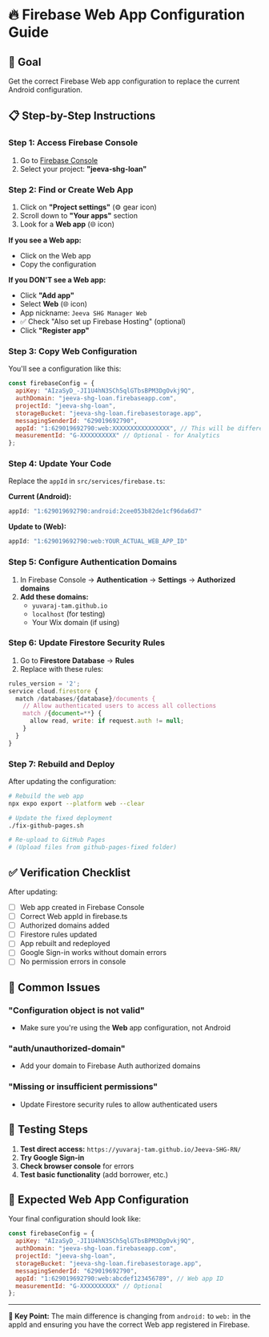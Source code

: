 # 🔥 Firebase Web App Configuration Guide

## 🎯 Goal
Get the correct Firebase Web app configuration to replace the current Android configuration.

## 📋 Step-by-Step Instructions

### **Step 1: Access Firebase Console**
1. Go to [Firebase Console](https://console.firebase.google.com)
2. Select your project: **"jeeva-shg-loan"**

### **Step 2: Find or Create Web App**
1. Click on **"Project settings"** (⚙️ gear icon)
2. Scroll down to **"Your apps"** section
3. Look for a **Web app** (🌐 icon)

**If you see a Web app:**
- Click on the Web app
- Copy the configuration

**If you DON'T see a Web app:**
- Click **"Add app"**
- Select **Web** (🌐 icon)
- App nickname: `Jeeva SHG Manager Web`
- ✅ Check "Also set up Firebase Hosting" (optional)
- Click **"Register app"**

### **Step 3: Copy Web Configuration**

You'll see a configuration like this:
```javascript
const firebaseConfig = {
  apiKey: "AIzaSyD_-JI1U4hN3SCh5qlGTbsBPM3DgOvkj9Q",
  authDomain: "jeeva-shg-loan.firebaseapp.com",
  projectId: "jeeva-shg-loan",
  storageBucket: "jeeva-shg-loan.firebasestorage.app",
  messagingSenderId: "629019692790",
  appId: "1:629019692790:web:XXXXXXXXXXXXXXXX", // This will be different!
  measurementId: "G-XXXXXXXXXX" // Optional - for Analytics
};
```

### **Step 4: Update Your Code**

Replace the `appId` in `src/services/firebase.ts`:

**Current (Android):**
```javascript
appId: "1:629019692790:android:2cee053b82de1cf96da6d7"
```

**Update to (Web):**
```javascript
appId: "1:629019692790:web:YOUR_ACTUAL_WEB_APP_ID"
```

### **Step 5: Configure Authentication Domains**

1. In Firebase Console → **Authentication** → **Settings** → **Authorized domains**
2. **Add these domains:**
   - `yuvaraj-tam.github.io`
   - `localhost` (for testing)
   - Your Wix domain (if using)

### **Step 6: Update Firestore Security Rules**

1. Go to **Firestore Database** → **Rules**
2. Replace with these rules:

```javascript
rules_version = '2';
service cloud.firestore {
  match /databases/{database}/documents {
    // Allow authenticated users to access all collections
    match /{document=**} {
      allow read, write: if request.auth != null;
    }
  }
}
```

### **Step 7: Rebuild and Deploy**

After updating the configuration:

```bash
# Rebuild the web app
npx expo export --platform web --clear

# Update the fixed deployment
./fix-github-pages.sh

# Re-upload to GitHub Pages
# (Upload files from github-pages-fixed folder)
```

## ✅ Verification Checklist

After updating:
- [ ] Web app created in Firebase Console
- [ ] Correct Web appId in firebase.ts
- [ ] Authorized domains added
- [ ] Firestore rules updated
- [ ] App rebuilt and redeployed
- [ ] Google Sign-in works without domain errors
- [ ] No permission errors in console

## 🚨 Common Issues

### "Configuration object is not valid"
- Make sure you're using the **Web** app configuration, not Android

### "auth/unauthorized-domain"
- Add your domain to Firebase Auth authorized domains

### "Missing or insufficient permissions"
- Update Firestore security rules to allow authenticated users

## 📱 Testing Steps

1. **Test direct access:** `https://yuvaraj-tam.github.io/Jeeva-SHG-RN/`
2. **Try Google Sign-in**
3. **Check browser console** for errors
4. **Test basic functionality** (add borrower, etc.)

## 🎯 Expected Web App Configuration

Your final configuration should look like:
```javascript
const firebaseConfig = {
  apiKey: "AIzaSyD_-JI1U4hN3SCh5qlGTbsBPM3DgOvkj9Q",
  authDomain: "jeeva-shg-loan.firebaseapp.com", 
  projectId: "jeeva-shg-loan",
  storageBucket: "jeeva-shg-loan.firebasestorage.app",
  messagingSenderId: "629019692790",
  appId: "1:629019692790:web:abcdef123456789", // Web app ID
  measurementId: "G-XXXXXXXXXX" // Optional
};
```

---

**🔑 Key Point:** The main difference is changing from `android:` to `web:` in the appId and ensuring you have the correct Web app registered in Firebase. 